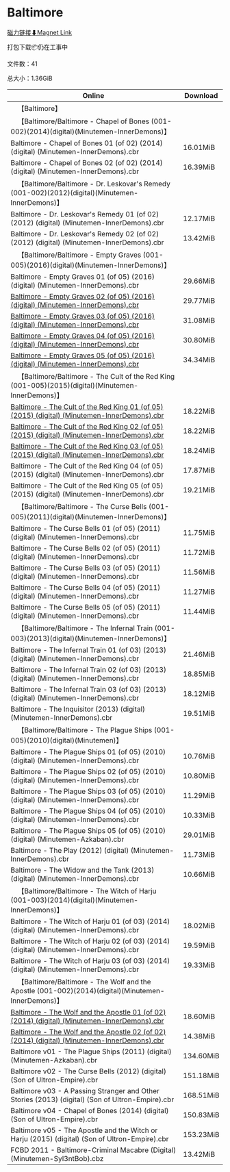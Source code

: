 # Baltimore

[磁力链接⬇Magnet Link](magnet:?xt=urn:btih:d043470a8e8c65d2b8cf809dbbf3fddabc0aff5d&dn=Baltimore)

打包下载📦仍在工事中

文件数：41

总大小：1.36GiB

Online | Download
--- | ---
&emsp;【Baltimore】 | 
&emsp;【Baltimore/Baltimore - Chapel of Bones (001-002)(2014)(digital)(Minutemen-InnerDemons)】 | 
Baltimore - Chapel of Bones 01 (of 02) (2014) (digital) (Minutemen-InnerDemons).cbr | 16.01MiB
Baltimore - Chapel of Bones 02 (of 02) (2014) (digital) (Minutemen-InnerDemons).cbr | 16.39MiB
&emsp;【Baltimore/Baltimore - Dr. Leskovar's Remedy (001-002)(2012)(digital)(Minutemen-InnerDemons)】 | 
Baltimore - Dr. Leskovar's Remedy 01 (of 02) (2012) (digital) (Minutemen-InnerDemons).cbr | 12.17MiB
Baltimore - Dr. Leskovar's Remedy 02 (of 02) (2012) (digital) (Minutemen-InnerDemons).cbr | 13.42MiB
&emsp;【Baltimore/Baltimore - Empty Graves (001-005)(2016)(digital)(Minutemen-InnerDemons)】 | 
Baltimore - Empty Graves 01 (of 05) (2016) (digital) (Minutemen-InnerDemons).cbr | 29.66MiB
[Baltimore - Empty Graves 02 (of 05) (2016) (digital) (Minutemen-InnerDemons).cbr](https://github.com/alicewish/markdown/blob/master/comic/Baltimore-Empty-Graves-02-of-05-2016-digital-Minutemen-InnerDemons-cbr.md) | 29.77MiB
[Baltimore - Empty Graves 03 (of 05) (2016) (digital) (Minutemen-InnerDemons).cbr](https://github.com/alicewish/markdown/blob/master/comic/Baltimore-Empty-Graves-03-of-05-2016-digital-Minutemen-InnerDemons-cbr.md) | 31.08MiB
[Baltimore - Empty Graves 04 (of 05) (2016) (digital) (Minutemen-InnerDemons).cbr](https://github.com/alicewish/markdown/blob/master/comic/Baltimore-Empty-Graves-04-of-05-2016-digital-Minutemen-InnerDemons-cbr.md) | 30.80MiB
[Baltimore - Empty Graves 05 (of 05) (2016) (digital) (Minutemen-InnerDemons).cbr](https://github.com/alicewish/markdown/blob/master/comic/Baltimore-Empty-Graves-05-of-05-2016-digital-Minutemen-InnerDemons-cbr.md) | 34.34MiB
&emsp;【Baltimore/Baltimore - The Cult of the Red King (001-005)(2015)(digital)(Minutemen-InnerDemons)】 | 
[Baltimore - The Cult of the Red King 01 (of 05) (2015) (digital) (Minutemen-InnerDemons).cbr](https://github.com/alicewish/markdown/blob/master/comic/Baltimore-Cult-of-Red-King-01-of-05-2015-digital-Minutemen-InnerDemons-cbr.md) | 18.22MiB
[Baltimore - The Cult of the Red King 02 (of 05) (2015) (digital) (Minutemen-InnerDemons).cbr](https://github.com/alicewish/markdown/blob/master/comic/Baltimore-Cult-of-Red-King-02-of-05-2015-digital-Minutemen-InnerDemons-cbr.md) | 18.22MiB
[Baltimore - The Cult of the Red King 03 (of 05) (2015) (digital) (Minutemen-InnerDemons).cbr](https://github.com/alicewish/markdown/blob/master/comic/Baltimore-Cult-of-Red-King-03-of-05-2015-digital-Minutemen-InnerDemons-cbr.md) | 18.24MiB
Baltimore - The Cult of the Red King 04 (of 05) (2015) (digital) (Minutemen-InnerDemons).cbr | 17.87MiB
Baltimore - The Cult of the Red King 05 (of 05) (2015) (digital) (Minutemen-InnerDemons).cbr | 19.21MiB
&emsp;【Baltimore/Baltimore - The Curse Bells (001-005)(2011)(digital)(Minutemen-InnerDemons)】 | 
Baltimore - The Curse Bells 01 (of 05) (2011) (digital) (Minutemen-InnerDemons).cbr | 11.75MiB
Baltimore - The Curse Bells 02 (of 05) (2011) (digital) (Minutemen-InnerDemons).cbr | 11.72MiB
Baltimore - The Curse Bells 03 (of 05) (2011) (digital) (Minutemen-InnerDemons).cbr | 11.56MiB
Baltimore - The Curse Bells 04 (of 05) (2011) (digital) (Minutemen-InnerDemons).cbr | 11.27MiB
Baltimore - The Curse Bells 05 (of 05) (2011) (digital) (Minutemen-InnerDemons).cbr | 11.44MiB
&emsp;【Baltimore/Baltimore - The Infernal Train (001-003)(2013)(digital)(Minutemen-InnerDemons)】 | 
Baltimore - The Infernal Train 01 (of 03) (2013) (digital) (Minutemen-InnerDemons).cbr | 21.46MiB
Baltimore - The Infernal Train 02 (of 03) (2013) (digital) (Minutemen-InnerDemons).cbr | 18.85MiB
Baltimore - The Infernal Train 03 (of 03) (2013) (digital) (Minutemen-InnerDemons).cbr | 18.12MiB
Baltimore - The Inquisitor (2013) (digital) (Minutemen-InnerDemons).cbr | 19.51MiB
&emsp;【Baltimore/Baltimore - The Plague Ships (001-005)(2010)(digital)(Minutemen)】 | 
Baltimore - The Plague Ships 01 (of 05) (2010) (digital) (Minutemen-InnerDemons).cbr | 10.76MiB
Baltimore - The Plague Ships 02 (of 05) (2010) (digital) (Minutemen-InnerDemons).cbr | 10.80MiB
Baltimore - The Plague Ships 03 (of 05) (2010) (digital) (Minutemen-InnerDemons).cbr | 11.29MiB
Baltimore - The Plague Ships 04 (of 05) (2010) (digital) (Minutemen-InnerDemons).cbr | 10.33MiB
Baltimore - The Plague Ships 05 (of 05) (2010) (digital) (Minutemen-Azkaban).cbr | 29.01MiB
Baltimore - The Play (2012) (digital) (Minutemen-InnerDemons).cbr | 11.73MiB
Baltimore - The Widow and the Tank (2013) (digital) (Minutemen-InnerDemons).cbr | 10.66MiB
&emsp;【Baltimore/Baltimore - The Witch of Harju (001-003)(2014)(digital)(Minutemen-InnerDemons)】 | 
Baltimore - The Witch of Harju 01 (of 03) (2014) (digital) (Minutemen-InnerDemons).cbr | 18.02MiB
Baltimore - The Witch of Harju 02 (of 03) (2014) (digital) (Minutemen-InnerDemons).cbr | 19.59MiB
Baltimore - The Witch of Harju 03 (of 03) (2014) (digital) (Minutemen-InnerDemons).cbr | 19.33MiB
&emsp;【Baltimore/Baltimore - The Wolf and the Apostle (001-002)(2014)(digital)(Minutemen-InnerDemons)】 | 
[Baltimore - The Wolf and the Apostle 01 (of 02) (2014) (digital) (Minutemen-InnerDemons).cbr](https://github.com/alicewish/markdown/blob/master/comic/Baltimore-Wolf-Apostle-01-of-02-2014-digital-Minutemen-InnerDemons-cbr.md) | 18.60MiB
[Baltimore - The Wolf and the Apostle 02 (of 02) (2014) (digital) (Minutemen-InnerDemons).cbr](https://github.com/alicewish/markdown/blob/master/comic/Baltimore-Wolf-Apostle-02-of-02-2014-digital-Minutemen-InnerDemons-cbr.md) | 14.38MiB
Baltimore v01 - The Plague Ships (2011) (digital) (Minutemen-Azkaban).cbr | 134.60MiB
Baltimore v02 - The Curse Bells (2012) (digital) (Son of Ultron-Empire).cbr | 151.18MiB
Baltimore v03 - A Passing Stranger and Other Stories (2013) (digital) (Son of Ultron-Empire).cbr | 168.51MiB
Baltimore v04 - Chapel of Bones (2014) (digital) (Son of Ultron-Empire).cbr | 150.83MiB
Baltimore v05 - The Apostle and the Witch or Harju (2015) (digital) (Son of Ultron-Empire).cbr | 153.23MiB
FCBD 2011 - Baltimore-Criminal Macabre (Digital) (Minutemen-Syl3ntBob).cbz | 13.42MiB